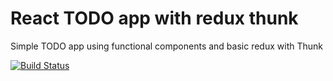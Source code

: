 # React TODO app with redux thunk
Simple TODO app using functional components and basic redux with Thunk

[![Build Status](https://app.travis-ci.com/pxai/04-react-todo-redux-thunk.svg?branch=master)](https://app.travis-ci.com/pxai/04-react-todo-redux-thunk)